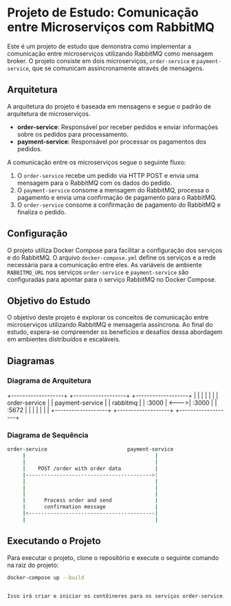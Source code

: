 # Projeto de Estudo: Comunicação entre Microserviços com RabbitMQ

Este é um projeto de estudo que demonstra como implementar a comunicação entre microserviços utilizando RabbitMQ como mensagem broker. O projeto consiste em dois microserviços, `order-service` e `payment-service`, que se comunicam assincronamente através de mensagens.

## Arquitetura

A arquitetura do projeto é baseada em mensagens e segue o padrão de arquitetura de microserviços. 

- **order-service**: Responsável por receber pedidos e enviar informações sobre os pedidos para processamento.
- **payment-service**: Responsável por processar os pagamentos dos pedidos.

A comunicação entre os microserviços segue o seguinte fluxo:

1. O `order-service` recebe um pedido via HTTP POST e envia uma mensagem para o RabbitMQ com os dados do pedido.
2. O `payment-service` consome a mensagem do RabbitMQ, processa o pagamento e envia uma confirmação de pagamento para o RabbitMQ.
3. O `order-service` consome a confirmação de pagamento do RabbitMQ e finaliza o pedido.

## Configuração

O projeto utiliza Docker Compose para facilitar a configuração dos serviços e do RabbitMQ. O arquivo `docker-compose.yml` define os serviços e a rede necessária para a comunicação entre eles. As variáveis de ambiente `RABBITMQ_URL` nos serviços `order-service` e `payment-service` são configuradas para apontar para o serviço RabbitMQ no Docker Compose.

## Objetivo do Estudo

O objetivo deste projeto é explorar os conceitos de comunicação entre microserviços utilizando RabbitMQ e mensageria assíncrona. Ao final do estudo, espera-se compreender os benefícios e desafios dessa abordagem em ambientes distribuídos e escaláveis.

## Diagramas

### Diagrama de Arquitetura

+-------------------+ +-------------------+ +-------------------+
| | | | | |
| order-service | | payment-service | | rabbitmq |
| :3000 | <--->| :3000 | | :5672 |
| | | | | |
+-------------------+ +-------------------+ +-------------------+



### Diagrama de Sequência

```bash
order-service                          payment-service
     |                                          |
     |                                          |
     |    POST /order with order data           |
     |----------------------------------------->|
     |                                          |
     |                                          |
     |                                          |
     |      Process order and send              |
     |      confirmation message                |
     |<-----------------------------------------|
     |                                          |
```

## Executando o Projeto

Para executar o projeto, clone o repositório e execute o seguinte comando na raiz do projeto:

```bash
docker-compose up --build


Isso irá criar e iniciar os contêineres para os serviços order-service, payment-service e RabbitMQ. Você poderá então enviar pedidos para o order-service e verificar os logs para acompanhar a comunicação entre os serviços.
